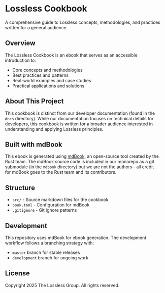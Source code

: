 # Lossless Cookbook

A comprehensive guide to Lossless concepts, methodologies, and practices written for a general audience.

## Overview

The Lossless Cookbook is an ebook that serves as an accessible introduction to:
- Core concepts and methodologies
- Best practices and patterns
- Real-world examples and case studies
- Practical applications and solutions

## About This Project

This cookbook is distinct from our developer documentation (found in the `docs` directory). While our documentation focuses on technical details for developers, this cookbook is written for a broader audience interested in understanding and applying Lossless principles.

## Built with mdBook

This ebook is generated using [mdBook](https://github.com/rust-lang/mdBook), an open-source tool created by the Rust team. The mdBook source code is included in our monorepo as a git submodule (in the `mdbook` directory) but we are not the authors - all credit for mdBook goes to the Rust team and its contributors.

## Structure

- `src/` - Source markdown files for the cookbook
- `book.toml` - Configuration for mdBook
- `.gitignore` - Git ignore patterns

## Development

This repository uses mdBook for ebook generation. The development workflow follows a branching strategy with:
- `master` branch for stable releases
- `development` branch for ongoing work

## License

Copyright 2025 The Lossless Group. All rights reserved.
